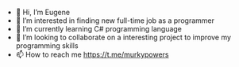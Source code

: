 - 👋 Hi, I’m Eugene
- 👀 I’m interested in finding new full-time job as a programmer
- 🌱 I’m currently learning C# programming language
- 💞️ I’m looking to collaborate on a interesting project to improve my programming skills
- 📫 How to reach me https://t.me/murkypowers
